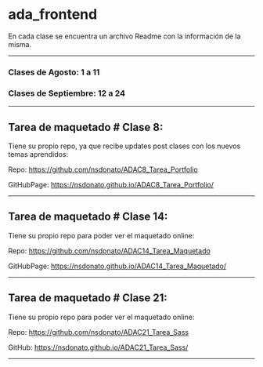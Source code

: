 # ada_frontend

En cada clase se encuentra un archivo Readme con la información de la misma.

--------------------------------------------------------------------------------------------------------------

### Clases de Agosto: 1 a 11
### Clases de Septiembre: 12 a 24

--------------------------------------------------------------------------------------------------------------

## Tarea de maquetado # Clase 8: 

Tiene su propio repo, ya que recibe updates post clases con los nuevos temas aprendidos:

Repo: https://github.com/nsdonato/ADAC8_Tarea_Portfolio 

GitHubPage: https://nsdonato.github.io/ADAC8_Tarea_Portfolio/

--------------------------------------------------------------------------------------------------------------

## Tarea de maquetado # Clase 14: 

Tiene su propio repo para poder ver el maquetado online:

Repo: https://github.com/nsdonato/ADAC14_Tarea_Maquetado 

GitHubPage: https://nsdonato.github.io/ADAC14_Tarea_Maquetado/

--------------------------------------------------------------------------------------------------------------

## Tarea de maquetado # Clase 21: 

Tiene su propio repo para poder ver el maquetado online:

Repo: https://github.com/nsdonato/ADAC21_Tarea_Sass 

GitHub: https://nsdonato.github.io/ADAC21_Tarea_Sass/

--------------------------------------------------------------------------------------------------------------
